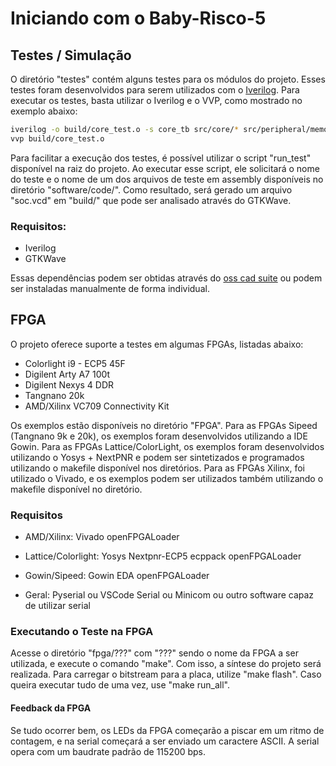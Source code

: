 # Iniciando com o Baby-Risco-5

## Testes / Simulação

O diretório "testes" contém alguns testes para os módulos do projeto. Esses testes foram desenvolvidos para serem utilizados com o [Iverilog](https://steveicarus.github.io/iverilog/). Para executar os testes, basta utilizar o Iverilog e o VVP, como mostrado no exemplo abaixo:

```bash
iverilog -o build/core_test.o -s core_tb src/core/* src/peripheral/memory.v tests/core_test.v
vvp build/core_test.o
```

Para facilitar a execução dos testes, é possível utilizar o script "run_test" disponível na raiz do projeto. Ao executar esse script, ele solicitará o nome do teste e o nome de um dos arquivos de teste em assembly disponíveis no diretório "software/code/". Como resultado, será gerado um arquivo "soc.vcd" em "build/" que pode ser analisado através do GTKWave.

### Requisitos:

- Iverilog
- GTKWave

Essas dependências podem ser obtidas através do [oss cad suite](https://github.com/YosysHQ/oss-cad-suite-build) ou podem ser instaladas manualmente de forma individual.

## FPGA

O projeto oferece suporte a testes em algumas FPGAs, listadas abaixo:

- Colorlight i9 - ECP5 45F
- Digilent Arty A7 100t
- Digilent Nexys 4 DDR
- Tangnano 20k
- AMD/Xilinx VC709 Connectivity Kit

Os exemplos estão disponíveis no diretório "FPGA". Para as FPGAs Sipeed (Tangnano 9k e 20k), os exemplos foram desenvolvidos utilizando a IDE Gowin. Para as FPGAs Lattice/ColorLight, os exemplos foram desenvolvidos utilizando o Yosys + NextPNR e podem ser sintetizados e programados utilizando o makefile disponível nos diretórios. Para as FPGAs Xilinx, foi utilizado o Vivado, e os exemplos podem ser utilizados também utilizando o makefile disponível no diretório.

### Requisitos

- AMD/Xilinx:
    Vivado
    openFPGALoader
- Lattice/Colorlight:
    Yosys
    Nextpnr-ECP5
    ecppack
    openFPGALoader
- Gowin/Sipeed:
    Gowin EDA
    openFPGALoader

- Geral:
    Pyserial ou VSCode Serial ou Minicom ou outro software capaz de utilizar serial

### Executando o Teste na FPGA

Acesse o diretório "fpga/???" com "???" sendo o nome da FPGA a ser utilizada, e execute o comando "make". Com isso, a síntese do projeto será realizada. Para carregar o bitstream para a placa, utilize "make flash". Caso queira executar tudo de uma vez, use "make run_all".

#### Feedback da FPGA

Se tudo ocorrer bem, os LEDs da FPGA começarão a piscar em um ritmo de contagem, e na serial começará a ser enviado um caractere ASCII. A serial opera com um baudrate padrão de 115200 bps.